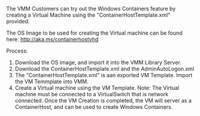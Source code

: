 
The VMM Customers can try out the Windows Containers feature by creating a Virtual Machine using
the "ContainerHostTemplate.xml" provided.

The OS Image to be used for creating the Virtual machine can be found here:
http://aka.ms/containerhostvhd

Process:
1. Download the OS image, and import it into the VMM Library Server.
2. Download the ContainerHostTemplate.xml and the AdminAutoLogon.xml
3. The "ContainerHostTemplate.xml" is aan exported VM Template. Import the VM Temmplate into VMM.
4. Create a Virtual machine using the VM Template. Note: The Virtual machine must be connected to a VirtualSwitch that is
  network connected.
Once the VM Creation is completed, the VM will server as a ContainerHost, and can be used to create Windows Containers.

